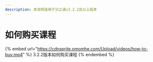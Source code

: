 ```yaml
---
description: 本说明适用于分之道v3.2.2及以上版本
---
```


# 如何购买课程

{% embed url="https://cdnsprite.omomhe.com/Upload/videos/how-to-buy.mp4" %}
3.2.2版本如何购买课程
{% endembed %}
